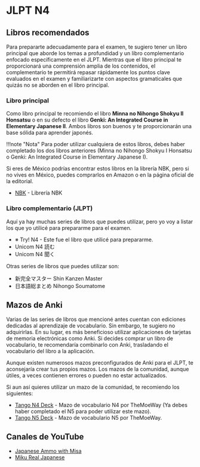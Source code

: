 # JLPT N4

## Libros recomendados 
Para prepararte adecuadamente para el examen, te sugiero tener un libro principal que aborde los temas a profundidad y un libro complementario enfocado específicamente en el JLPT. Mientras que el libro principal te proporcionará una comprensión amplia de los contenidos, el complementario te permitirá repasar rápidamente los puntos clave evaluados en el examen y familiarizarte con aspectos gramaticales que quizás no se aborden en el libro principal.

### Libro principal
Como libro principal te recomiendo el libro **Minna no Nihongo Shokyu II Honsatsu** o en su defecto el libro **Genki: An Integrated Course in Elementary Japanese II**. Ambos libros son buenos y te proporcionarán una base sólida para aprender japonés.

!!!note "Nota"
    Para poder utilizar cualquiera de estos libros, debes haber completado los dos libros anteriores (Minna no Nihongo Shokyu I Honsatsu o Genki: An Integrated Course in Elementary Japanese I).


Si eres de México podrías encontrar estos libros en la librería NBK, pero si no vives en México, puedes comprarlos en Amazon o en la página oficial de la editorial.

* [NBK](https://www.nbklibros.mx/) - Librería NBK

### Libro complementario (JLPT)
Aquí ya hay muchas series de libros que puedes utilizar, pero yo voy a listar los que yo utilicé para prepararme para el examen.

* ※ Try! N4 - Este fue el libro que utilicé para prepararme.
* Unicom N4 読む
* Unicom N4 聞く
 
Otras series de libros que puedes utilizar son:

* 新完全マスター Shin Kanzen Master
* 日本語総まとめ Nihongo Soumatome

## Mazos de Anki
Varias de las series de libros que mencioné antes cuentan con ediciones dedicadas al aprendizaje de vocabulario. Sin embargo, te sugiero no adquirirlas. En su lugar, es más beneficioso utilizar aplicaciones de tarjetas de memoria electrónicas como Anki. Si decides comprar un libro de vocabulario, te recomendaría combinarlo con Anki, trasladando el vocabulario del libro a la aplicación.

Aunque existen numerosos mazos preconfigurados de Anki para el JLPT, te aconsejaría crear tus propios mazos. Los mazos de la comunidad, aunque útiles, a veces contienen errores o pueden no estar actualizados.

Si aun así quieres utilizar un mazo de la comunidad, te recomiendo los siguientes: 

* [Tango N4 Deck](https://learnjapanese.moe/resources/#vocabulary) - Mazo de vocabulario N4 por TheMoeWay (Ya debes haber completado el N5 para poder utilizar este mazo).  
* [Tango N5 Deck](https://learnjapanese.moe/resources/#vocabulary) - Mazo de vocabulario N5 por TheMoeWay.  

## Canales de YouTube 

* [Japanese Ammo with Misa](https://www.youtube.com/@JapaneseAmmowithMisa) 
* [Miku Real Japanese](https://www.youtube.com/@mikurealjapanese3804)